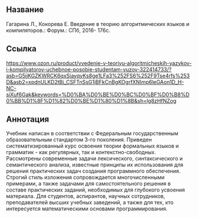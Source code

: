 ## Название

Гагарина Л., Кокорева Е. Введение в теорию алгоритмических языков и компиляторов.: Форум.: СПб, 2016- 176с.

## Ссылка
https://www.ozon.ru/product/vvedenie-v-teoriyu-algoritmicheskih-yazykov-i-kompilyatorov-uchebnoe-posobie-studentam-vuzov-322414733/?asb=G5ijKGZKWRCK6qxSiayqyKs8ge1LFa3%252FS6%252F9Tse4rfs%253D&asb2=xpdnULKD2tBj_CSFTnSsG1jBFkCnBgKOgrfXNImp6leGAon1D_H-NC-siXuf6Gak&keywords=%D0%BA%D0%BE%D0%BC%D0%BF%D0%B8%D0%BB%D1%8F%D1%82%D0%BE%D1%80%D1%8B&sh=lg8zHfNZog

## Аннотация 
Учебник написан в соответствии с Федеральным государственным образовательным стандартом 3-го поколения. Приведен систематизированный курс освоения теории формальных языков и грамматик - как регулярных, так и контекстно-свободных. Рассмотрены современные задачи лексического, синтаксического и семантического анализа, известные принципы их использования для решения практических задач создания программного обеспечения. Строгий стиль изложения сопровождается многочисленными примерами, а также задачами для самостоятельного решения в составе практических заданий, необходимых для глубокого усвоения материала. Для студентов, аспирантов, научных сотрудников, преподавателей высших учебных заведений, а также для тех, кто интересуется математическими основами программирования.
